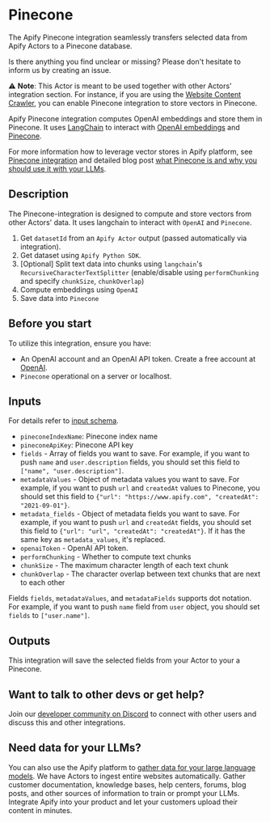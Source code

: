 # Pinecone

The Apify Pinecone integration seamlessly transfers selected data from Apify Actors to a Pinecone database.

Is there anything you find unclear or missing? Please don't hesitate to inform us by creating an issue.

⚠️ **Note**: This Actor is meant to be used together with other Actors' integration section.
For instance, if you are using the [Website Content Crawler](https://apify.com/apify/website-content-crawler),
you can enable Pinecone integration to store vectors in Pinecone.

Apify Pinecone integration computes OpenAI embeddings and store them in Pinecone. It uses [LangChain](https://www.langchain.com/)
to interact with [OpenAI embeddings](https://platform.openai.com/docs/guides/embeddings) and [Pinecone](https://www.pinecone.io/).

For more information how to leverage vector stores in Apify platform, see [Pinecone
integration](https://github.com/HonzaTuron/pinecone) and detailed blog post [what Pinecone is and why you should use it with your LLMs](https://blog.apify.com/what-is-pinecone-why-use-it-with-llms/).

## Description

The Pinecone-integration is designed to compute and store vectors from other Actors' data. It uses langchain
to interact with `OpenAI` and `Pinecone`.

1. Get `datasetId` from an `Apify Actor` output (passed automatically via integration).
2. Get dataset using `Apify Python SDK`.
3. [Optional] Split text data into chunks using `langchain`'s `RecursiveCharacterTextSplitter`
(enable/disable using `performChunking` and specify `chunkSize`, `chunkOverlap`)
4. Compute embeddings using `OpenAI`
5. Save data into `Pinecone`

## Before you start

To utilize this integration, ensure you have:

- An OpenAI account and an OpenAI API token. Create a free account at [OpenAI](https://beta.openai.com/).
- `Pinecone` operational on a server or localhost.

## Inputs

For details refer to [input schema](.actor/input_schema.json).

- `pineconeIndexName`: Pinecone index name
- `pineconeApiKey`: Pinecone API key
- `fields` - Array of fields you want to save. For example, if you want to push `name` and `user.description` fields, you should set this field to `["name", "user.description"]`.
- `metadataValues` - Object of metadata values you want to save. For example, if you want to push `url` and `createdAt` values to Pinecone, you should set this field to `{"url": "https://www.apify.com", "createdAt": "2021-09-01"}`.
- `metadata_fields` - Object of metadata fields you want to save. For example, if you want to push `url` and `createdAt` fields, you should set this field to `{"url": "url", "createdAt": "createdAt"}`. If it has the same key as `metadata_values`, it's replaced.
- `openaiToken` - OpenAI API token.
- `performChunking` - Whether to compute text chunks
- `chunkSize` - The maximum character length of each text chunk
- `chunkOverlap` - The character overlap between text chunks that are next to each other

Fields `fields`, `metadataValues`, and `metadataFields` supports dot notation. For example, if you want to push `name` field from `user` object, you should set `fields` to `["user.name"]`.

## Outputs

This integration will save the selected fields from your Actor to your a Pinecone.

## Want to talk to other devs or get help?

Join our [developer community on Discord](https://discord.com/invite/jyEM2PRvMU) to connect with other users and discuss this and other integrations.

## Need data for your LLMs?

You can also use the Apify platform to [gather data for your large language models](https://apify.com/data-for-generative-ai). We have Actors to ingest entire websites automatically.
Gather customer documentation, knowledge bases, help centers, forums, blog posts, and other sources of information to train or prompt your LLMs.
Integrate Apify into your product and let your customers upload their content in minutes.

